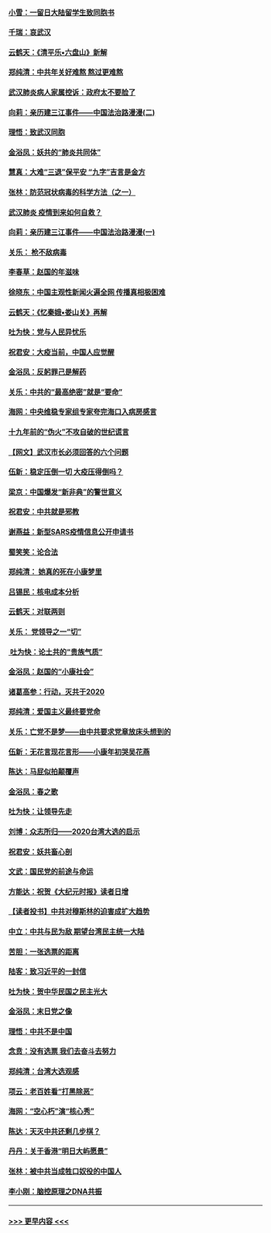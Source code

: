 #### [小雪：一留日大陆留学生致同胞书](../pages/nsc993/n11834624.md?t=02010155) 
#### [千瑞：哀武汉](../pages/nsc993/n11833647.md?t=02010155) 
#### [云鹤天：《清平乐▪六盘山》新解](../pages/nsc993/n11833611.md?t=02010155) 
#### [郑纯清：中共年关好难熬 熬过更难熬](../pages/nsc993/n11833489.md?t=02010155) 
#### [武汉肺炎病人家属控诉：政府太不要脸了](../pages/nsc993/n11833205.md?t=02010155) 
#### [向莉：亲历建三江事件——中国法治路漫漫(二)](../pages/nsc993/n11829102.md?t=02010155) 
#### [理悟：致武汉同胞](../pages/nsc993/n11831522.md?t=02010155) 
#### [金浴凤：妖共的“肺炎共同体”](../pages/nsc993/n11829448.md?t=02010155) 
#### [慧真：大难“三退”保平安 “九字”吉言是金方](../pages/nsc993/n11829501.md?t=02010155) 
#### [张林：防范冠状病毒的科学方法（之一）](../pages/nsc993/n11828618.md?t=02010155) 
#### [武汉肺炎 疫情到来如何自救？](../pages/nsc993/n11827632.md?t=02010155) 
#### [向莉：亲历建三江事件——中国法治路漫漫(一)](../pages/nsc993/n11827190.md?t=02010155) 
#### [关乐： 枪不敌病毒](../pages/nsc993/n11826746.md?t=02010155) 
#### [李春草：赵国的年滋味](../pages/nsc993/n11826321.md?t=02010155) 
#### [徐晓东：中国主观性新闻火遍全网 传播真相极困难](../pages/nsc993/n11826508.md?t=02010155) 
#### [云鹤天：《忆秦娥▪娄山关》再解](../pages/nsc993/n11824682.md?t=02010155) 
#### [吐为快：党与人民异忧乐](../pages/nsc993/n11824660.md?t=02010155) 
#### [祝君安：大疫当前，中国人应觉醒](../pages/nsc993/n11821946.md?t=02010155) 
#### [金浴凤：反躬罪己是解药](../pages/nsc993/n11820280.md?t=02010155) 
#### [关乐：中共的“最高绝密”就是“要命”](../pages/nsc993/n11816946.md?t=02010155) 
#### [海网：中央维稳专家组专家夸完海口入病房感言](../pages/nsc993/n11815138.md?t=02010155) 
#### [十九年前的“伪火”不攻自破的世纪谎言](../pages/nsc993/n11813238.md?t=02010155) 
#### [【网文】武汉市长必须回答的六个问题](../pages/nsc993/n11813848.md?t=02010155) 
#### [伍新：稳定压倒一切 大疫压得倒吗？](../pages/nsc993/n11812634.md?t=02010155) 
#### [梁京：中国爆发“新非典”的警世意义](../pages/nsc993/n11812554.md?t=02010155) 
#### [祝君安：中共就是邪教](../pages/nsc993/n11812431.md?t=02010155) 
#### [谢燕益：新型SARS疫情信息公开申请书](../pages/nsc993/n11808840.md?t=02010155) 
#### [蜀笑笑：论合法](../pages/nsc993/n11808064.md?t=02010155) 
#### [郑纯清： 她真的死在小康梦里](../pages/nsc993/n11806623.md?t=02010155) 
#### [吕锡民：核电成本分析](../pages/nsc993/n11806284.md?t=02010155) 
#### [云鹤天：对联两则](../pages/nsc993/n11805957.md?t=02010155) 
#### [关乐： 党领导之一“切”](../pages/nsc993/n11804505.md?t=02010155) 
#### [ 吐为快：论土共的“贵族气质”](../pages/nsc993/n11804490.md?t=02010155) 
#### [金浴凤：赵国的“小康社会”](../pages/nsc993/n11804452.md?t=02010155) 
#### [诸葛高参：行动，灭共于2020](../pages/nsc993/n11804120.md?t=02010155) 
#### [郑纯清：爱国主义最终要党命](../pages/nsc993/n11802197.md?t=02010155) 
#### [关乐：亡党不是梦——由中共要求党章放床头想到的](../pages/nsc993/n11802156.md?t=02010155) 
#### [伍新：无花言现花言形——小康年初哭吴花燕](../pages/nsc993/n11800044.md?t=02010155) 
#### [陈达：马屁似拍颠覆声](../pages/nsc993/n11800010.md?t=02010155) 
#### [金浴凤：春之歌](../pages/nsc993/n11797687.md?t=02010155) 
#### [吐为快：让领导先走](../pages/nsc993/n11797512.md?t=02010155) 
#### [刘博：众志所归——2020台湾大选的启示](../pages/nsc993/n11796878.md?t=02010155) 
#### [祝君安：妖共畜心剖](../pages/nsc993/n11794273.md?t=02010155) 
#### [文武：国民党的前途与命运](../pages/nsc993/n11794198.md?t=02010155) 
#### [方能达：祝贺《大纪元时报》读者日增](../pages/nsc993/n11793807.md?t=02010155) 
#### [【读者投书】中共对穆斯林的迫害成扩大趋势](../pages/nsc993/n11791371.md?t=02010155) 
#### [中立：中共与民为敌 期望台湾民主统一大陆](../pages/nsc993/n11790392.md?t=02010155) 
#### [苦胆：一张选票的距离](../pages/nsc993/n11788914.md?t=02010155) 
#### [陆客：致习近平的一封信](../pages/nsc993/n11788867.md?t=02010155) 
#### [吐为快：贺中华民国之民主光大](../pages/nsc993/n11788618.md?t=02010155) 
#### [金浴凤：末日党之像](../pages/nsc993/n11787475.md?t=02010155) 
#### [理悟：中共不是中国](../pages/nsc993/n11787463.md?t=02010155) 
#### [念贲：没有选票  我们去奋斗去努力](../pages/nsc993/n11787398.md?t=02010155) 
#### [郑纯清：台湾大选观感](../pages/nsc993/n11786210.md?t=02010155) 
#### [项云：老百姓看“打黑除恶”](../pages/nsc993/n11785398.md?t=02010155) 
#### [海网：“空心朽”演“核心秀”](../pages/nsc993/n11783874.md?t=02010155) 
#### [陈达：天灭中共还剩几步棋？](../pages/nsc993/n11783719.md?t=02010155) 
#### [丹丹：关于香港“明日大屿愿景”](../pages/nsc993/n11783273.md?t=02010155) 
#### [张林：被中共当成牲口奴役的中国人](../pages/nsc993/n11782397.md?t=02010155) 
#### [李小刚：脑控原理之DNA共振](../pages/nsc993/n11780962.md?t=02010155) 

----
#### [ >>> 更早内容 <<< ](../indexes/nsc993-earlier.md)
